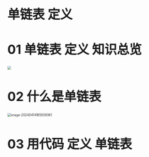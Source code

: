 # 单链表 定义



# 01 单链表 定义 知识总览

<img src="https://cvp.oss-cn-shanghai.aliyuncs.com/picgo/202404141617919.png" style="zoom:50%;" />



# 02 什么是单链表

<img src="https://cvp.oss-cn-shanghai.aliyuncs.com/picgo/202404141655471.png" alt="image-20240414165509361" style="zoom:50%;" />



# 03 用代码 定义 单链表

